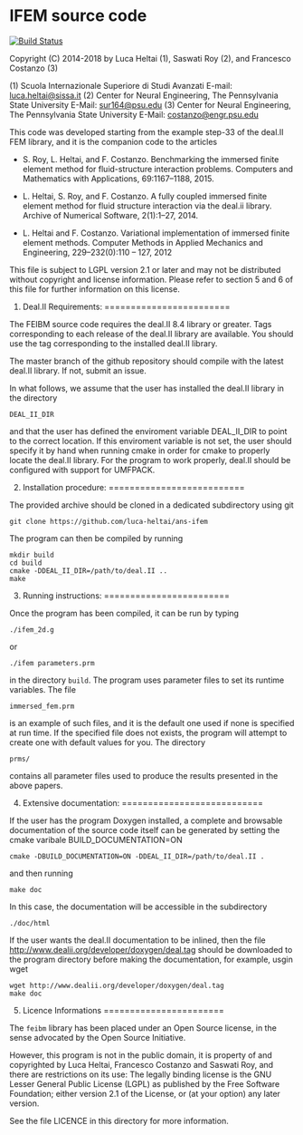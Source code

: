 IFEM source code
================

[![Build Status](https://travis-ci.org/luca-heltai/ans-ifem.svg?branch=master)](https://travis-ci.org/luca-heltai/ans-ifem)

Copyright (C) 2014-2018 by 
Luca Heltai (1), Saswati Roy (2), and Francesco Costanzo (3)

(1) Scuola Internazionale Superiore di Studi Avanzati
    E-mail: luca.heltai@sissa.it
(2) Center for Neural Engineering, The Pennsylvania State University
    E-Mail: sur164@psu.edu
(3) Center for Neural Engineering, The Pennsylvania State University
    E-Mail: costanzo@engr.psu.edu

This code was developed starting from the example
step-33 of the deal.II FEM library, and it is the companion code to
the articles

- S. Roy, L. Heltai, and F. Costanzo. Benchmarking the immersed finite element method for fluid-structure interaction problems. Computers and Mathematics with Applications, 69:1167–1188, 2015.

- L. Heltai, S. Roy, and F. Costanzo. A fully coupled immersed finite element method for fluid structure interaction via the deal.ii library. Archive of Numerical Software, 2(1):1–27, 2014.

- L. Heltai and F. Costanzo. Variational implementation of immersed finite element methods. Computer Methods in Applied Mechanics and Engineering, 229–232(0):110 – 127, 2012

This file is subject to LGPL version 2.1 or later and may not be
distributed without copyright and license information. Please refer to
section 5 and 6 of this file for further information on this license.

1. Deal.II Requirements:
========================

The FEIBM source code requires the deal.II 8.4 library or greater. Tags
corresponding to each release of the deal.II library are available. You 
should use the tag corresponding to the installed deal.II library.

The master branch of the github repository should compile with the latest 
deal.II library. If not, submit an issue.

In what follows, we assume that the user has installed the deal.II
library in the directory

	DEAL_II_DIR

and that the user has defined the enviroment variable DEAL_II_DIR to
point to the correct location. If this enviroment variable is not set,
the user should specify it by hand when running cmake in order for
cmake to properly locate the deal.II library. For the program to work
properly, deal.II should be configured with support for UMFPACK.

2. Installation procedure:
==========================

The provided archive should be cloned in a dedicated
subdirectory using git

	git clone https://github.com/luca-heltai/ans-ifem

The program can then be compiled by running

	mkdir build
	cd build
	cmake -DDEAL_II_DIR=/path/to/deal.II ..
	make

3. Running instructions:
========================

Once the program has been compiled, it can be run by typing 

	./ifem_2d.g

or

	./ifem parameters.prm

in the directory `build`.
The program uses parameter files to set its runtime variables. The
file

	immersed_fem.prm

is an example of such files, and it is the default one used if none is
specified at run time. If the specified file does not exists, the
program will attempt to create one with default values for you.
The directory

	prms/

contains all parameter files used to produce the results presented in
the above papers.

4. Extensive documentation:
===========================

If the user has the program Doxygen installed, a complete and
browsable documentation of the source code itself can be generated by
setting the cmake varibale BUILD_DOCUMENTATION=ON

	cmake -DBUILD_DOCUMENTATION=ON -DDEAL_II_DIR=/path/to/deal.II .

and then running

	make doc

In this case, the documentation will be accessible in the subdirectory

	./doc/html

If the user wants the deal.II documentation to be inlined, then the
file http://www.dealii.org/developer/doxygen/deal.tag should be
downloaded to the program directory before making the documentation,
for example, usgin wget

	wget http://www.dealii.org/developer/doxygen/deal.tag
	make doc

5. Licence Informations
=======================

The `feibm` library has been placed under an Open Source license,
in the sense advocated by the Open Source Initiative.

However, this program is not in the public domain, it is property of
and copyrighted by Luca Heltai, Francesco Costanzo and Saswati Roy,
and there are restrictions on its use: The legally binding license is
the GNU Lesser General Public License (LGPL) as published by the Free
Software Foundation; either version 2.1 of the License, or (at your
option) any later version.

See the file LICENCE in this directory for more information.
